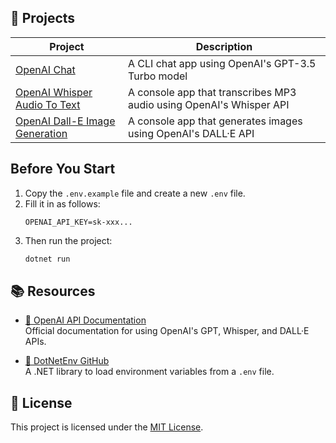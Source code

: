 ## 📂 Projects

| Project         | Description                                      |
|----------------|--------------------------------------------------|
| [OpenAI Chat](./OpenAIChat) | A CLI chat app using OpenAI's GPT-3.5 Turbo model |
| [OpenAI Whisper Audio To Text](./OpenAIWhisperAudioToText) | A console app that transcribes MP3 audio using OpenAI's Whisper API |
| [OpenAI Dall-E Image Generation](./OpenAIDallEImageGeneration) | A console app that generates images using OpenAI's DALL·E API |

## Before You Start

1. Copy the `.env.example` file and create a new `.env` file.
2. Fill it in as follows:
    ```env
    OPENAI_API_KEY=sk-xxx...
    ```
3. Then run the project:
    ```bash
    dotnet run
    ```
## 📚 Resources

- [🔗 OpenAI API Documentation](https://platform.openai.com/docs)  
  Official documentation for using OpenAI's GPT, Whisper, and DALL·E APIs.

- [🔗 DotNetEnv GitHub](https://github.com/tonerdo/dotnet-env)  
  A .NET library to load environment variables from a `.env` file.

## 📄 License

This project is licensed under the [MIT License](./LICENSE).
